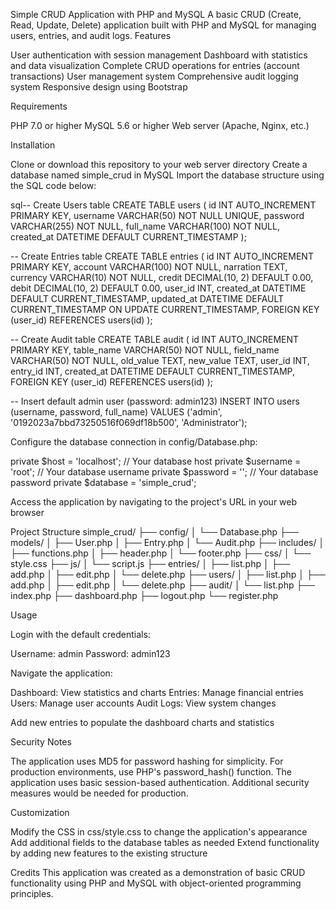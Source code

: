 Simple CRUD Application with PHP and MySQL
A basic CRUD (Create, Read, Update, Delete) application built with PHP and MySQL for managing users, entries, and audit logs.
Features

User authentication with session management
Dashboard with statistics and data visualization
Complete CRUD operations for entries (account transactions)
User management system
Comprehensive audit logging system
Responsive design using Bootstrap

Requirements

PHP 7.0 or higher
MySQL 5.6 or higher
Web server (Apache, Nginx, etc.)

Installation

Clone or download this repository to your web server directory
Create a database named simple_crud in MySQL
Import the database structure using the SQL code below:

sql-- Create Users table
CREATE TABLE users (
    id INT AUTO_INCREMENT PRIMARY KEY,
    username VARCHAR(50) NOT NULL UNIQUE,
    password VARCHAR(255) NOT NULL,
    full_name VARCHAR(100) NOT NULL,
    created_at DATETIME DEFAULT CURRENT_TIMESTAMP
);

-- Create Entries table
CREATE TABLE entries (
    id INT AUTO_INCREMENT PRIMARY KEY,
    account VARCHAR(100) NOT NULL,
    narration TEXT,
    currency VARCHAR(10) NOT NULL,
    credit DECIMAL(10, 2) DEFAULT 0.00,
    debit DECIMAL(10, 2) DEFAULT 0.00,
    user_id INT,
    created_at DATETIME DEFAULT CURRENT_TIMESTAMP,
    updated_at DATETIME DEFAULT CURRENT_TIMESTAMP ON UPDATE CURRENT_TIMESTAMP,
    FOREIGN KEY (user_id) REFERENCES users(id)
);

-- Create Audit table
CREATE TABLE audit (
    id INT AUTO_INCREMENT PRIMARY KEY,
    table_name VARCHAR(50) NOT NULL,
    field_name VARCHAR(50) NOT NULL,
    old_value TEXT,
    new_value TEXT,
    user_id INT,
    entry_id INT,
    created_at DATETIME DEFAULT CURRENT_TIMESTAMP,
    FOREIGN KEY (user_id) REFERENCES users(id)
);

-- Insert default admin user (password: admin123)
INSERT INTO users (username, password, full_name) VALUES ('admin', '0192023a7bbd73250516f069df18b500', 'Administrator');

Configure the database connection in config/Database.php:

private $host = 'localhost';  // Your database host
private $username = 'root';   // Your database username
private $password = '';       // Your database password
private $database = 'simple_crud';

Access the application by navigating to the project's URL in your web browser

Project Structure
simple_crud/
├── config/
│   └── Database.php
├── models/
│   ├── User.php
│   ├── Entry.php
│   └── Audit.php
├── includes/
│   ├── functions.php
│   ├── header.php
│   └── footer.php
├── css/
│   └── style.css
├── js/
│   └── script.js
├── entries/
│   ├── list.php
│   ├── add.php
│   ├── edit.php
│   └── delete.php
├── users/
│   ├── list.php
│   ├── add.php
│   ├── edit.php
│   └── delete.php
├── audit/
│   └── list.php
├── index.php
├── dashboard.php
├── logout.php
└── register.php

Usage

Login with the default credentials:

Username: admin
Password: admin123


Navigate the application:

Dashboard: View statistics and charts
Entries: Manage financial entries
Users: Manage user accounts
Audit Logs: View system changes


Add new entries to populate the dashboard charts and statistics

Security Notes

The application uses MD5 for password hashing for simplicity. For production environments, use PHP's password_hash() function.
The application uses basic session-based authentication. Additional security measures would be needed for production.

Customization

Modify the CSS in css/style.css to change the application's appearance
Add additional fields to the database tables as needed
Extend functionality by adding new features to the existing structure

Credits
This application was created as a demonstration of basic CRUD functionality using PHP and MySQL with object-oriented programming principles.
